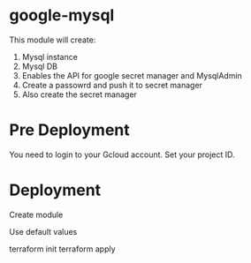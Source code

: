# google-mysql


This module will create:

1. Mysql instance
2. Mysql DB
3. Enables the API for google secret manager and MysqlAdmin
4. Create a passowrd and push it to secret manager
5. Also create the secret manager



# Pre Deployment

You need to login to your Gcloud account.
Set your project ID.


# Deployment
Create module

Use default values

terraform init
terraform apply



